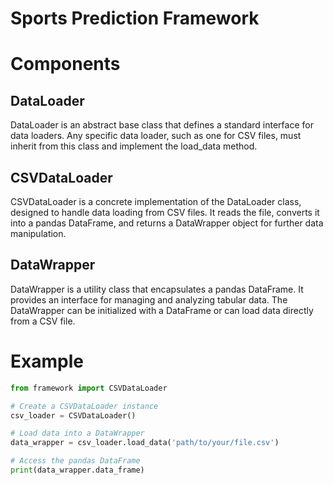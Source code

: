 # Sports Prediction Framework

# Components

## DataLoader

DataLoader is an abstract base class that defines a standard interface for data loaders. Any specific data loader, such as one for CSV files, must inherit from this class and implement the load_data method.

## CSVDataLoader

CSVDataLoader is a concrete implementation of the DataLoader class, designed to handle data loading from CSV files. It reads the file, converts it into a pandas DataFrame, and returns a DataWrapper object for further data manipulation.

## DataWrapper

DataWrapper is a utility class that encapsulates a pandas DataFrame. It provides an interface for managing and analyzing tabular data. The DataWrapper can be initialized with a DataFrame or can load data directly from a CSV file.


# Example

```python
from framework import CSVDataLoader

# Create a CSVDataLoader instance
csv_loader = CSVDataLoader()

# Load data into a DataWrapper
data_wrapper = csv_loader.load_data('path/to/your/file.csv')

# Access the pandas DataFrame
print(data_wrapper.data_frame)
```
